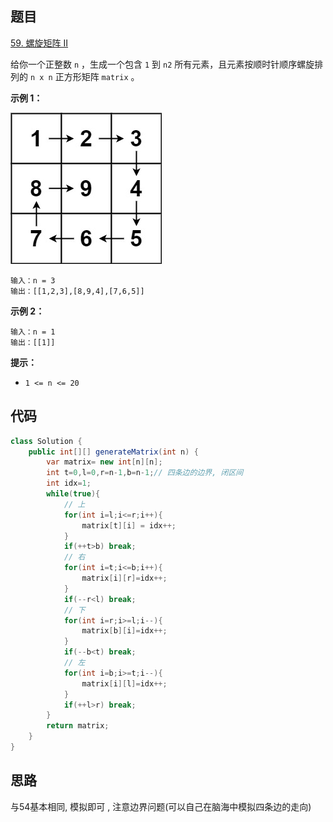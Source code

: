 ## 题目

[59. 螺旋矩阵 II](https://leetcode.cn/problems/spiral-matrix-ii/)

给你一个正整数 `n` ，生成一个包含 `1` 到 `n2` 所有元素，且元素按顺时针顺序螺旋排列的 `n x n` 正方形矩阵 `matrix` 。

 

**示例 1：**

![img](assets/spiraln.jpg)

```
输入：n = 3
输出：[[1,2,3],[8,9,4],[7,6,5]]
```

**示例 2：**

```
输入：n = 1
输出：[[1]]
```

 

**提示：**

- `1 <= n <= 20`



## 代码

```java
class Solution {
    public int[][] generateMatrix(int n) {
        var matrix= new int[n][n];
        int t=0,l=0,r=n-1,b=n-1;// 四条边的边界, 闭区间
        int idx=1;
        while(true){
            // 上
            for(int i=l;i<=r;i++){
                matrix[t][i] = idx++;
            }
            if(++t>b) break;
            // 右
            for(int i=t;i<=b;i++){
                matrix[i][r]=idx++;
            }
            if(--r<l) break;
            // 下
            for(int i=r;i>=l;i--){
                matrix[b][i]=idx++;
            }      
            if(--b<t) break;
            // 左
            for(int i=b;i>=t;i--){
                matrix[i][l]=idx++;
            }
            if(++l>r) break;
        }
        return matrix;
    }
}
```

## 思路

与54基本相同, 模拟即可 , 注意边界问题(可以自己在脑海中模拟四条边的走向)

